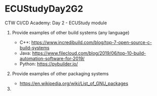 # ECUStudyDay2G2

CTW CI/CD Academy: Day 2 - ECUStudy module

1. Provide examples of other build systems (any language)

   - C++: https://www.incredibuild.com/blog/top-7-open-source-c-build-systems
   - Java: https://www.filecloud.com/blog/2019/06/top-10-build-automation-software-for-2019/
   - Python: https://pybuilder.io/

2. Provide examples of other packaging systems

   - https://en.wikipedia.org/wiki/List_of_GNU_packages

3. 
